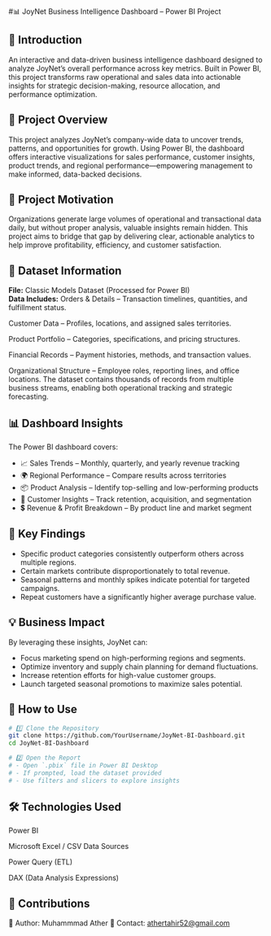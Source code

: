 #📊 JoyNet Business Intelligence Dashboard – Power BI Project

## 📝 Introduction  
An interactive and data-driven business intelligence dashboard designed to analyze JoyNet’s overall performance across key metrics. Built in Power BI, this project transforms raw operational and sales data into actionable insights for strategic decision-making, resource allocation, and performance optimization.

## 📌 Project Overview  
This project analyzes JoyNet’s company-wide data to uncover trends, patterns, and opportunities for growth. Using Power BI, the dashboard offers interactive visualizations for sales performance, customer insights, product trends, and regional performance—empowering management to make informed, data-backed decisions.

## 🎯 Project Motivation  
Organizations generate large volumes of operational and transactional data daily, but without proper analysis, valuable insights remain hidden. This project aims to bridge that gap by delivering clear, actionable analytics to help improve profitability, efficiency, and customer satisfaction.

## 📂 Dataset Information  
**File:** Classic Models Dataset (Processed for Power BI)  
**Data Includes:**
Orders & Details – Transaction timelines, quantities, and fulfillment status.

Customer Data – Profiles, locations, and assigned sales territories.

Product Portfolio – Categories, specifications, and pricing structures.

Financial Records – Payment histories, methods, and transaction values.

Organizational Structure – Employee roles, reporting lines, and office locations.
The dataset contains thousands of records from multiple business streams, enabling both operational tracking and strategic forecasting.

## 📊 Dashboard Insights  
The Power BI dashboard covers:
- 📈 Sales Trends – Monthly, quarterly, and yearly revenue tracking  
- 🌍 Regional Performance – Compare results across territories  
- 📦 Product Analysis – Identify top-selling and low-performing products  
- 👥 Customer Insights – Track retention, acquisition, and segmentation  
- 💲 Revenue & Profit Breakdown – By product line and market segment  

## 📌 Key Findings  
- Specific product categories consistently outperform others across multiple regions.  
- Certain markets contribute disproportionately to total revenue.  
- Seasonal patterns and monthly spikes indicate potential for targeted campaigns.  
- Repeat customers have a significantly higher average purchase value.  

## 💡 Business Impact  
By leveraging these insights, JoyNet can:  
- Focus marketing spend on high-performing regions and segments.  
- Optimize inventory and supply chain planning for demand fluctuations.  
- Increase retention efforts for high-value customer groups.  
- Launch targeted seasonal promotions to maximize sales potential.  

## 🚀 How to Use  
```bash
# 1️⃣ Clone the Repository
git clone https://github.com/YourUsername/JoyNet-BI-Dashboard.git
cd JoyNet-BI-Dashboard

# 2️⃣ Open the Report
# - Open `.pbix` file in Power BI Desktop
# - If prompted, load the dataset provided
# - Use filters and slicers to explore insights
```

## 🛠 Technologies Used

Power BI

Microsoft Excel / CSV Data Sources

Power Query (ETL)

DAX (Data Analysis Expressions)

## 📢 Contributions

👤 Author: Muhammmad Ather
📧 Contact: athertahir52@gmail.com
